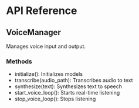 # API Reference

## VoiceManager

Manages voice input and output.

### Methods
- initialize(): Initializes models
- transcribe(audio_path): Transcribes audio to text
- synthesize(text): Synthesizes text to speech
- start_voice_loop(): Starts real-time listening
- stop_voice_loop(): Stops listening
